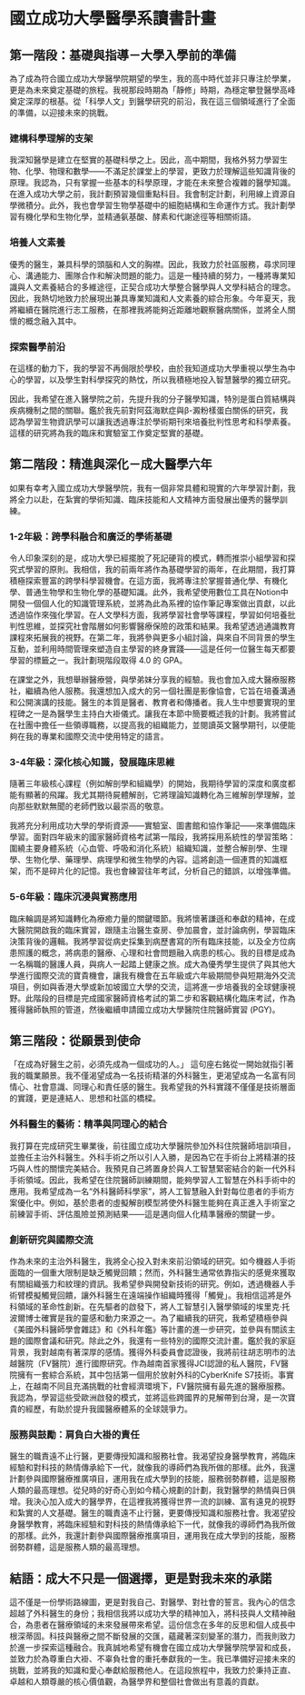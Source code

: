# 國立成功大學醫學系讀書計畫

## 第一階段：基礎與指導－大學入學前的準備

為了成為符合國立成功大學醫學院期望的學生，我的高中時代並非只專注於學業，更是為未來奠定基礎的旅程。我視那段時期為「靜修」時期，為穩定攀登醫學高峰奠定深厚的根基。從「科學人文」到醫學研究的前沿，我在這三個領域進行了全面的準備，以迎接未來的挑戰。

### 建構科學理解的支架

我深知醫學是建立在堅實的基礎科學之上。因此，高中期間，我格外努力學習生物、化學、物理和數學——不滿足於課堂上的學習，更致力於理解這些知識背後的原理。我認為，只有掌握一些基本的科學原理，才能在未來整合複雜的醫學知識。在進入成功大學之前，我計劃預習幾個重點科目。我會制定計劃，利用線上資源自學微積分。此外，我也會學習生物學基礎中的細胞結構和生命運作方式。我計劃學習有機化學和生物化學，並精通氨基酸、酵素和代謝途徑等相關術語。

### 培養人文素養

優秀的醫生，兼具科學的頭腦和人文的胸襟。因此，我致力於社區服務，尋求同理心、溝通能力、團隊合作和解決問題的能力。這是一種持續的努力，一種將專業知識與人文素養結合的多維途徑，正契合成功大學整合醫學與人文學科結合的理念。因此，我熱切地致力於展現出兼具專業知識和人文素養的綜合形象。今年夏天，我將繼續在醫院進行志工服務，在那裡我將能夠近距離地觀察醫病關係，並將全人關懷的概念融入其中。

### 探索醫學前沿

在這樣的動力下，我的學習不再侷限於學校，由於我知道成功大學重視以學生為中心的學習，以及學生對科學探究的熱忱，所以我積極地投入智慧醫學的獨立研究。

因此，我希望在進入醫學院之前，先提升我的分子醫學知識，特別是蛋白質結構與疾病機制之間的關聯。鑑於我先前對阿茲海默症與β-澱粉樣蛋白關係的研究，我認為學習生物資訊學可以讓我透過專注於學術期刊來培養批判性思考和科學素養。這樣的研究將為我的臨床和實驗室工作奠定堅實的基礎。

## 第二階段：精進與深化－成大醫學六年

如果有幸考入國立成功大學醫學院，我有一個非常具體和現實的六年學習計劃，我將全力以赴，在紮實的學術知識、臨床技能和人文精神方面發展出優秀的醫學訓練。

### 1-2年級：跨學科融合和廣泛的學術基礎

令人印象深刻的是，成功大學已經擺脫了死記硬背的模式，轉而推崇小組學習和探究式學習的原則。我相信，我的前兩年將作為基礎學習的兩年，在此期間，我打算積極探索豐富的跨學科學習機會。在這方面，我將專注於掌握普通化學、有機化學、普通生物學和生物化學的基礎知識。此外，我希望使用數位工具在Notion中開發一個個人化的知識管理系統，並將為此為系裡的協作筆記專案做出貢獻，以此透過協作來強化學習。在人文學科方面，我將學習社會學等課程，學習如何培養批判性思維，並探究社會階層如何影響醫療保險的政策和結果。我希望透過通識教育課程來拓展我的視野。在第二年，我將參與更多小組討論，與來自不同背景的學生互動，並利用時間管理來塑造自主學習的終身實踐——這是任何一位醫生每天都要學習的標籤之一。我計劃現階段取得 4.0 的 GPA。

在課堂之外，我想舉辦醫療營，與學弟妹分享我的經驗。我也會加入成大醫療服務社，繼續為他人服務。我還想加入成大的另一個社團是影像協會，它旨在培養溝通和公開演講的技能。醫生的本質是醫者、教育者和傳播者。我人生中想要實現的里程碑之一是為醫學生主持白大褂儀式。讓我在本節中簡要概述我的計劃。我將嘗試在社團中擔任一些領導職務，以提高我的組織能力，並閱讀英文醫學期刊，以便能夠在我的專業和國際交流中使用特定的語言。

### 3-4年級：深化核心知識，發展臨床思維

隨著三年級核心課程（例如解剖學和組織學）的開始，我期待學習的深度和廣度都能有顯著的飛躍。我尤其期待屍體解剖，它將理論知識轉化為三維解剖學理解，並向那些默默無聞的老師們致以最崇高的敬意。

我將充分利用成功大學的學術資源——實驗室、圖書館和協作筆記——來準備臨床學習。面對四年級末的國家醫師資格考試第一階段，我將採用系統性的學習策略：圍繞主要身體系統（心血管、呼吸和消化系統）組織知識，並整合解剖學、生理學、生物化學、藥理學、病理學和微生物學的內容。這將創造一個連貫的知識框架，而不是碎片化的記憶。我也會練習往年考試，分析自己的錯誤，以增強準備。

### 5-6年級：臨床沉浸與實務應用

臨床輪調是將知識轉化為療癒力量的關鍵環節。我將懷著謙遜和奉獻的精神，在成大醫院開啟我的臨床實習，跟隨主治醫生查房、參加晨會，並討論病例，學習臨床決策背後的邏輯。我將學習從病史採集到病歷書寫的所有臨床技能，以及全方位病患照護的概念，將病患的醫療、心理和社會問題融入病患的核心。我的目標是成為一名稱職的醫護人員，與病人一起踏上健康之旅。成大為優秀學生提供了與其他大學進行國際交流的寶貴機會，讓我有機會在五年級或六年級期間參與短期海外交流項目，例如與香港大學或新加坡國立大學的交流，這將進一步培養我的全球健康視野。此階段的目標是完成國家醫師資格考試的第二步和客觀結構化臨床考試，作為獲得醫師執照的管道，然後繼續申請國立成功大學醫院住院醫師實習 (PGY)。

## 第三階段：從願景到使命

「在成為好醫生之前，必須先成為一個成功的人。」 這句座右銘從一開始就指引著我的職業願景。我不僅渴望成為一名技術精湛的外科醫生，更渴望成為一名富有同情心、社會意識、同理心和責任感的醫生。我希望我的外科實踐不僅僅是技術層面的實踐，更是連結人、思想和社區的橋樑。

### 外科醫生的藝術：精準與同理心的結合

我打算在完成研究生畢業後，前往國立成功大學醫院參加外科住院醫師培訓項目，並擔任主治外科醫生。外科手術之所以引人入勝，是因為它在手術台上將精湛的技巧與人性的關懷完美結合。我預見自己將置身於與人工智慧緊密結合的新一代外科手術領域。因此，我希望在住院醫師訓練期間，能夠學習人工智慧在外科手術中的應用。我希望成為一名“外科醫師科學家”，將人工智慧融入針對每位患者的手術方案優化中。例如，基於患者的虛擬解剖模型將使外科醫生能夠在真正進入手術室之前練習手術、評估風險並預測結果——這是邁向個人化精準醫療的關鍵一步。

### 創新研究與國際交流

作為未來的主治外科醫生，我將全心投入對未來前沿領域的研究。如今機器人手術面臨的一個重大限制是缺乏觸覺回饋；然而，外科醫生通常依靠指尖的感覺來獲取有關組織張力和紋理的資訊。我希望參與開發新技術的研究。例如，透過機器人手術臂模擬觸覺回饋，讓外科醫生在遠端操作組織時獲得「觸覺」。我相信這將是外科領域的革命性創新。在先驅者的啟發下，將人工智慧引入醫學領域的埃里克·托波爾博士確實是我的靈感和動力來源之一。為了繼續我的研究，我希望積極參與《美國外科醫師學會雜誌》和《外科年鑑》等計畫的進一步研究，並參與有關該主題的國際會議和研究。除此之外，我還有一些特別的國際交流計畫。鑑於我的家庭背景，我對越南有著深厚的感情。獲得外科委員會認證後，我將前往胡志明市的法越醫院（FV醫院）進行國際研究。作為越南首家獲得JCI認證的私人醫院，FV醫院擁有一套綜合系統，其中包括第一個用於放射外科的CyberKnife S7技術。事實上，在越南不同且充滿挑戰的社會經濟環境下，FV醫院擁有最先進的醫療服務。我認為，學習這些受歐洲啟發的模式，並將這些跨國界的見解帶到台灣，是一次寶貴的經歷，有助於提升我國醫療體系的全球競爭力。

### 服務與鼓勵：肩負白大褂的責任

醫生的職責遠不止行醫，更要傳授知識和服務社會。我渴望投身醫學教育，將臨床經驗和對科技的熱情傳承給下一代，就像我的導師們為我所做的那樣。此外，我還計劃參與國際醫療推廣項目，運用我在成大學到的技能，服務弱勢群體，這是服務人類的最高理想。從兒時的好奇心到如今精心規劃的計劃，我對醫學的熱情與日俱增。我決心加入成大的醫學界，在這裡我將獲得世界一流的訓練、富有遠見的視野和紮實的人文基礎。醫生的職責遠不止行醫，更要傳授知識和服務社會。我渴望投身醫學教育，將臨床經驗和對科技的熱情傳承給下一代，就像我的導師們為我所做的那樣。此外，我還計劃參與國際醫療推廣項目，運用我在成大學到的技能，服務弱勢群體，這是服務人類的最高理想。

## 結語：成大不只是一個選擇，更是對我未來的承諾

這不僅是一份學術路線圖，更是對我自己、對醫學、對社會的誓言。我內心的信念超越了外科醫生的身份；我相信我將以成功大學的精神加入，將科技與人文精神融合，為患者在醫療領域的未來發展帶來希望。這份信念在多年的反思和個人成長中根深蒂固。科技與醫療之間不斷發展的交匯，蘊藏著深刻變革的潛力，而我則致力於進一步探索這種融合。我真誠地希望有機會在國立成功大學醫學院學習和成長，並致力於為尊重白大褂、不辜負社會的重托奉獻我的一生。我已準備好迎接未來的挑戰，並將我的知識和愛心奉獻給服務他人。在這段旅程中，我致力於秉持正直、卓越和人類尊嚴的核心價值觀，為醫學界和整個社會做出有意義的貢獻。
